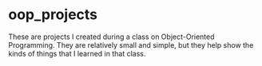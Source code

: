# oop_projects
These are projects I created during a class on Object-Oriented Programming.  They are relatively small and simple, but they help show the kinds of things that I learned in that class.
